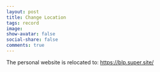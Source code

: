 ```yaml
---
layout: post
title: Change Location
tags: record
image:
show-avatar: false
social-share: false
comments: true
---
```


 The personal website is relocated to: https://blp.super.site/
